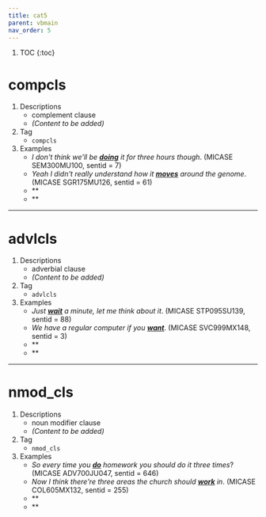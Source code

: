 ```yaml
---
title: cat5
parent: vbmain
nav_order: 5
---
```

1. TOC
{:toc}

# compcls

1. Descriptions
    - complement clause
    - *(Content to be added)*
2. Tag
    - `compcls`
3. Examples
    - *I don't think we'll be <ins>**doing**</ins> it for three hours though*. (MICASE SEM300MU100, sentid = 7)
    - *Yeah I didn't really understand how it <ins>**moves**</ins> around the genome*. (MICASE SGR175MU126, sentid = 61)
    - *<ins>****</ins>*
    - *<ins>****</ins>*

---

# advlcls

1. Descriptions
    - adverbial clause
    - *(Content to be added)*
2. Tag
    - `advlcls`
3. Examples
    - *Just <ins>**wait**</ins> a minute, let me think about it*. (MICASE STP095SU139, sentid = 88)
    - *We have a regular computer if you <ins>**want**</ins>*. (MICASE SVC999MX148, sentid = 3)
    - *<ins>****</ins>*
    - *<ins>****</ins>*

---

# nmod_cls

1. Descriptions
    - noun modifier clause
    - *(Content to be added)*
2. Tag
    - `nmod_cls`
3. Examples
    - *So every time you <ins>**do**</ins> homework you should do it three times*? (MICASE ADV700JU047, sentid = 646)
    - *Now I think there're three areas the church should <ins>**work**</ins> in*. (MICASE COL605MX132, sentid = 255)
    - *<ins>****</ins>*
    - *<ins>****</ins>*

